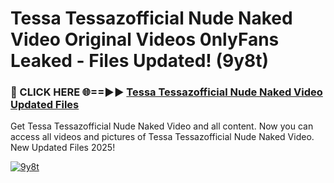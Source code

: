 # Tessa Tessazofficial Nude Naked Video Original Videos 0nlyFans Leaked - Files Updated! (9y8t)

<h3>🔴 CLICK HERE 🌐==►► <a href="https://tinyurl.com/up5wt9bj" rel="nofollow">Tessa Tessazofficial Nude Naked Video Updated Files</a></h3>

Get Tessa Tessazofficial Nude Naked Video and all content. Now you can access all videos and pictures of Tessa Tessazofficial Nude Naked Video. New Updated Files 2025!

[![9y8t](https://i.imgur.com/ABiUzMV.gif)](https://tinyurl.com/up5wt9bj)
